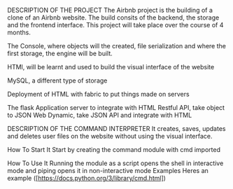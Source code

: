 DESCRIPTION OF THE PROJECT
The Airbnb project is the building of a clone of an Airbnb website. The build consits of the backend, the storage and the frontend interface.
This project will take place over the course of 4 months.

The Console, where objects will the created, file serialization and where the first storage, the engine will be built.

HTMl, will be learnt and used to build the visual interface of the website

MySQL, a different type of storage

Deployment of HTML with fabric to put things made on servers

The flask Application server to integrate with HTML
Restful API, take object to JSON
Web Dynamic, take JSON API and integrate with HTML

DESCRIPTION OF THE COMMAND INTERPRETER
It creates, saves, updates and deletes user files on the website without using
the visual interface.

How To Start It
Start by creating the command module with cmd imported

How To Use It
Running the module as a script opens the shell in interactive mode and piping opens it in non-interactive mode
Examples
Heres an example ([https://docs.python.org/3/library/cmd.html])
